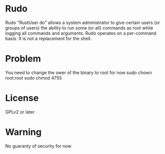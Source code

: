 # Rudo
Rudo "RustUser do" allows a system administrator to give certain
users (or groups of users) the ability to run some (or all) commands
as root while logging all commands and arguments. Rudo operates on a
per-command basis.  It is not a replacement for the shell.

# Problem
You need to change the ower of the binary to root for now
sudo chown root:root
sudo chmod 4755

# License
GPLv2 or later

# Warning
No guaranty of security for now
